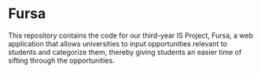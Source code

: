 # Fursa
This repository contains the code for our third-year IS Project, Fursa, a web application that allows universities to input opportunities relevant to students and categorize them, thereby giving students an easier time of sifting through the opportunities.
